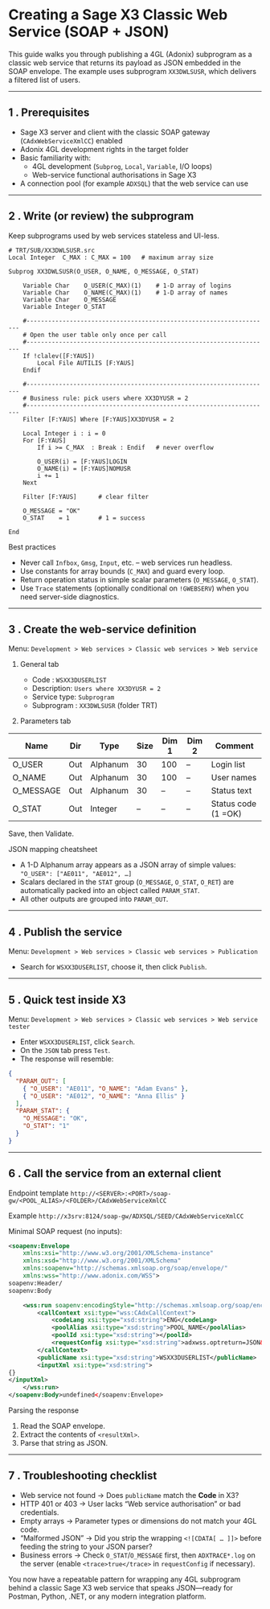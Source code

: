 Creating a Sage X3 Classic Web Service (SOAP + JSON)
===================================================

This guide walks you through publishing a 4GL (Adonix) subprogram as a classic
web service that returns its payload as JSON embedded in the SOAP envelope.
The example uses subprogram `XX3DWLSUSR`, which delivers a filtered list of
users.

--------------------------------------------------
1 . Prerequisites
--------------------------------------------------

- Sage X3 server and client with the classic SOAP gateway (`CAdxWebServiceXmlCC`)
  enabled
- Adonix 4GL development rights in the target folder
- Basic familiarity with:
  - 4GL development (`Subprog`, `Local`, `Variable`, I/O loops)
  - Web-service functional authorisations in Sage X3
- A connection pool (for example `ADXSQL`) that the web service can use

--------------------------------------------------
2 . Write (or review) the subprogram
--------------------------------------------------

Keep subprograms used by web services stateless and UI-less.

```adonix
# TRT/SUB/XX3DWLSUSR.src
Local Integer  C_MAX : C_MAX = 100   # maximum array size

Subprog XX3DWLSUSR(O_USER, O_NAME, O_MESSAGE, O_STAT)

    Variable Char    O_USER(C_MAX)(1)    # 1-D array of logins
    Variable Char    O_NAME(C_MAX)(1)    # 1-D array of names
    Variable Char    O_MESSAGE
    Variable Integer O_STAT

    #--------------------------------------------------------------------
    # Open the user table only once per call
    #--------------------------------------------------------------------
    If !clalev([F:YAUS])
        Local File AUTILIS [F:YAUS]
    Endif

    #--------------------------------------------------------------------
    # Business rule: pick users where XX3DYUSR = 2
    #--------------------------------------------------------------------
    Filter [F:YAUS] Where [F:YAUS]XX3DYUSR = 2

    Local Integer i : i = 0
    For [F:YAUS]
        If i >= C_MAX  : Break : Endif   # never overflow

        O_USER(i) = [F:YAUS]LOGIN
        O_NAME(i) = [F:YAUS]NOMUSR
        i += 1
    Next

    Filter [F:YAUS]      # clear filter

    O_MESSAGE = "OK"
    O_STAT    = 1        # 1 = success

End
```

Best practices

- Never call `Infbox`, `Gmsg`, `Input`, etc. – web services run headless.
- Use constants for array bounds (`C_MAX`) and guard every loop.
- Return operation status in simple scalar parameters (`O_MESSAGE`, `O_STAT`).
- Use `Trace` statements (optionally conditional on `!GWEBSERV`) when you need
  server-side diagnostics.

--------------------------------------------------
3 . Create the web-service definition
--------------------------------------------------

Menu: `Development > Web services > Classic web services > Web service`

1. General tab
   - Code      : `WSXX3DUSERLIST`
   - Description: `Users where XX3DYUSR = 2`
   - Service type: `Subprogram`
   - Subprogram : `XX3DWLSUSR` (folder TRT)

2. Parameters tab

| Name       | Dir | Type      | Size | Dim 1 | Dim 2 | Comment            |
|------------|-----|-----------|------|-------|-------|--------------------|
| O_USER     | Out | Alphanum  | 30   | 100   | –     | Login list         |
| O_NAME     | Out | Alphanum  | 30   | 100   | –     | User names         |
| O_MESSAGE  | Out | Alphanum  | 30   | –     | –     | Status text        |
| O_STAT     | Out | Integer   | –    | –     | –     | Status code (1 =OK)|

Save, then Validate.

JSON mapping cheatsheet

- A 1-D Alphanum array appears as a JSON array of simple values:
  `"O_USER": ["AE011", "AE012", …]`
- Scalars declared in the `STAT` group (`O_MESSAGE`, `O_STAT`, `O_RET`) are
  automatically packed into an object called `PARAM_STAT`.
- All other outputs are grouped into `PARAM_OUT`.

--------------------------------------------------
4 . Publish the service
--------------------------------------------------

Menu: `Development > Web services > Classic web services > Publication`

- Search for `WSXX3DUSERLIST`, choose it, then click `Publish`.

--------------------------------------------------
5 . Quick test inside X3
--------------------------------------------------

Menu: `Development > Web services > Classic web services > Web service tester`

- Enter `WSXX3DUSERLIST`, click `Search`.
- On the `JSON` tab press `Test`.
- The response will resemble:

```json
{
  "PARAM_OUT": [
    { "O_USER": "AE011", "O_NAME": "Adam Evans" },
    { "O_USER": "AE012", "O_NAME": "Anna Ellis" }
  ],
  "PARAM_STAT": {
    "O_MESSAGE": "OK",
    "O_STAT": "1"
  }
}
```

--------------------------------------------------
6 . Call the service from an external client
--------------------------------------------------

Endpoint template
`http://<SERVER>:<PORT>/soap-gw/<POOL_ALIAS>/<FOLDER>/CAdxWebServiceXmlCC`

Example
`http://x3srv:8124/soap-gw/ADXSQL/SEED/CAdxWebServiceXmlCC`

Minimal SOAP request (no inputs):

```xml
<soapenv:Envelope
	xmlns:xsi="http://www.w3.org/2001/XMLSchema-instance"
	xmlns:xsd="http://www.w3.org/2001/XMLSchema"
	xmlns:soapenv="http://schemas.xmlsoap.org/soap/envelope/"
	xmlns:wss="http://www.adonix.com/WSS">
soapenv:Header/
soapenv:Body

	<wss:run soapenv:encodingStyle="http://schemas.xmlsoap.org/soap/encoding/">
		<callContext xsi:type="wss:CAdxCallContext">
			<codeLang xsi:type="xsd:string">ENG</codeLang>
			<poolAlias xsi:type="xsd:string">POOL_NAME</poolAlias>
			<poolId xsi:type="xsd:string"></poolId>
			<requestConfig xsi:type="xsd:string">adxwss.optreturn=JSON&adxwss.beautify=true</requestConfig>
		</callContext>
		<publicName xsi:type="xsd:string">WSXX3DUSERLIST</publicName>
		<inputXml xsi:type="xsd:string">
{}
</inputXml>
	</wss:run>
</soapenv:Body>undefined</soapenv:Envelope>
```

Parsing the response

1. Read the SOAP envelope.
2. Extract the contents of `<resultXml>`.
3. Parse that string as JSON.

--------------------------------------------------
7 . Troubleshooting checklist
--------------------------------------------------

- Web service not found → Does `publicName` match the **Code** in X3?
- HTTP 401 or 403 → User lacks “Web service authorisation” or bad credentials.
- Empty arrays → Parameter types or dimensions do not match your 4GL code.
- “Malformed JSON” → Did you strip the wrapping `<![CDATA[ … ]]>` before
  feeding the string to your JSON parser?
- Business errors → Check `O_STAT`/`O_MESSAGE` first, then
  `ADXTRACE*.log` on the server (enable `<trace>true</trace>` in
  `requestConfig` if necessary).

You now have a repeatable pattern for wrapping any 4GL subprogram behind a
classic Sage X3 web service that speaks JSON—ready for Postman, Python, .NET,
or any modern integration platform.
